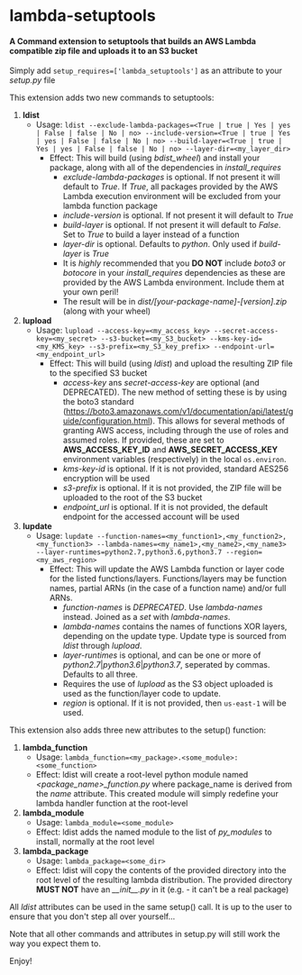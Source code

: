 # lambda-setuptools

#### A Command extension to setuptools that builds an AWS Lambda compatible zip file and uploads it to an S3 bucket

Simply add `setup_requires=['lambda_setuptools']` as an attribute to your _setup.py_ file

This extension adds two new commands to setuptools:

1. **ldist**
    * Usage: `ldist --exclude-lambda-packages=<True | true | Yes | yes | False | false | No | no> --include-version=<True | true | Yes | yes | False | false | No | no> --build-layer=<True | true | Yes | yes | False | false | No | no> --layer-dir=<my_layer_dir>`
        * Effect: This will build (using _bdist_wheel_) and install your package, along with all of the dependencies in _install_requires_
            * _exclude-lambda-packages_ is optional. If not present it will default to _True_. If _True_, all packages provided by the
            AWS Lambda execution environment will be excluded from your lambda function package
            * _include-version_ is optional. If not present it will default to _True_
            * _build-layer_ is optional. If not present it will default to _False_. Set to _True_ to build a layer instead of a function
            * _layer-dir_ is optional. Defaults to _python_. Only used if _build-layer_ is _True_
            * It is _highly_ recommended that you **DO NOT** include _boto3_ or _botocore_ in your _install_requires_ dependencies as these are provided by the AWS Lambda environment. Include them at your own peril! 
            * The result will be in _dist/[your-package-name]-[version].zip_ (along with your wheel)
2. **lupload**
    * Usage: `lupload --access-key=<my_access_key> --secret-access-key=<my_secret> --s3-bucket=<my_S3_bucket> --kms-key-id=<my_KMS_key> --s3-prefix=<my_S3_key_prefix> --endpoint-url=<my_endpoint_url>`
        * Effect: This will build (using _ldist_) and upload the resulting ZIP file to the specified S3 bucket
            * _access-key_ ans _secret-access-key_ are optional (and DEPRECATED). The new method of setting these is by using the boto3 standard (https://boto3.amazonaws.com/v1/documentation/api/latest/guide/configuration.html). This allows for several methods of granting AWS access, including through the use of roles and assumed roles. If provided, these are set to **AWS_ACCESS_KEY_ID** and **AWS_SECRET_ACCESS_KEY** environment variables (respectively) in the local `os.environ`.
            * _kms-key-id_ is optional. If it is not provided, standard AES256 encryption will be used
            * _s3-prefix_ is optional. If it is not provided, the ZIP file will be uploaded to the root of the S3 bucket
            * _endpoint_url_ is optional. If it is not provided, the default endpoint for the accessed account will be used
3. **lupdate**
    * Usage: `lupdate --function-names=<my_function1>,<my_function2>,<my_function3> --lambda-names=<my_name1>,<my_name2>,<my_name3> --layer-runtimes=python2.7,python3.6,python3.7 --region=<my_aws_region>`
        * Effect: This will update the AWS Lambda function or layer code for the listed functions/layers. Functions/layers may be function names, partial ARNs (in the case of a function name) and/or full ARNs.
            * _function-names_ is *DEPRECATED*. Use _lambda-names_ instead. Joined as a _set_ with _lambda-names_.
            * _lambda-names_ contains the names of functions XOR layers, depending on the update type. Update type is sourced from _ldist_ through _lupload_.
            * _layer-runtimes_ is optional, and can be one or more of _python2.7_|_python3.6_|_python3.7_, seperated by commas. Defaults to all three.
            * Requires the use of *lupload* as the S3 object uploaded is used as the function/layer code to update.
            * _region_ is optional. If it is not provided, then `us-east-1` will be used.

This extension also adds three new attributes to the setup() function:

1. **lambda_function**
    * Usage: `lambda_function=<my_package>.<some_module>:<some_function>`
    * Effect: ldist will create a root-level python module named *<package_name>_function.py* where package_name is derived from the _name_ attribute. This created module will simply redefine your lambda handler function at the root-level
2. **lambda_module**
    * Usage: `lambda_module=<some_module>`
    * Effect: ldist adds the named module to the list of _py_modules_ to install, normally at the root level
3. **lambda_package**
    * Usage: `lambda_package=<some_dir>`
    * Effect: ldist will copy the contents of the provided directory into the root level of the resulting lambda distribution. The provided directory **MUST NOT** have an *\_\_init__.py* in it (e.g. - it can't be a real package)

All _ldist_ attributes can be used in the same setup() call. It is up to the user to ensure that you don't step all over yourself...

Note that all other commands and attributes in setup.py will still work the way you expect them to.

Enjoy!

